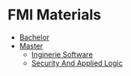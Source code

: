 # FMI Materials

- [Bachelor](https://github.com/FMI-Materials/FMI-Bachelor-Materials)
- [Master](https://github.com/FMI-Materials/FMI-Master-Materials)
  - [Inginerie Software](https://github.com/FMI-Materials/FMI-Master-IS-Materials)
  - [Security And Applied Logic](https://github.com/FMI-Materials/FMI-Master-SAL-Materials)
